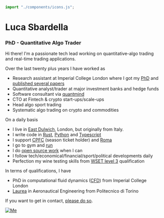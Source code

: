 ```js
import "./components/icons.js";
```

<div class="grid sm:grid-cols-3 grid-cols-1">
  <div class="col-span-2">

# Luca Sbardella
### PhD - Quantitative Algo Trader

Hi there! I'm a passionate tech lead working on
quantitative-algo trading and real-time trading applications.

Over the last twenty plus years I have worked as

- Research assistant at Imperial College London where I got my [PhD](./phd-thesis.pdf) and [published several papers](https://scholar.google.com/citations?user=jV80M7QAAAAJ&hl=en)
- Quantitative analyst/trader at major investment banks and hedge funds
- Software consultant via [quantmind](https://quantmind.com)
- CTO at Fintech & crypto start-ups/scale-ups
- Head algo sport trading
- Systematic algo trading on crypto and commodities

On a daily basis

- I live in [East Dulwich](https://maps.app.goo.gl/sBADnqtG3v1d63vz8), London, but originally from Italy.
- I write code in [Rust](https://www.rust-lang.org/), [Python](https://www.python.org/) and [Typescript](https://www.typescriptlang.org/)
- I support [CPFC](https://www.cpfc.co.uk/) (season ticket holder) and [Roma](https://www.asroma.com/en)
- I go to gym and [run](https://www.strava.com/athletes/lsbardel)
- I do [open source work](https://github.com/quantmind) when I can
- I follow tech/economical/financial/sport/political developments daily
- Perfection my wine testing skills from [WSET level 3](https://www.wsetglobal.com/qualifications/wset-level-3-award-in-wines/) qualification

In terms of qualifications, I have

- PhD in computational fluid dynamics ([CFD](http://en.wikipedia.org/wiki/Computational_fluid_dynamics)) from Imperial College London
- [Laurea](https://en.wikipedia.org/wiki/Laurea) in Aeronautical Engineering from Politecnico di Torino

If you want to get in contact, [please do so](/contact).
</div>
<div class="p-[10px] justify-items-center">
  <div>
    <a data-flickr-embed="true" href="https://www.flickr.com/photos/sbardella/54413648095/in/dateposted/" title="Me">
    <img class="rounded-3xl mb-[10px] w-full max-w-48" src="https://live.staticflickr.com/65535/54413648095_d2fbc20bdb_w.jpg" alt="Me"/></a>
  </div>
  <div>
    <luca-icons size="24"/>
  </div>
</div>
</div>
